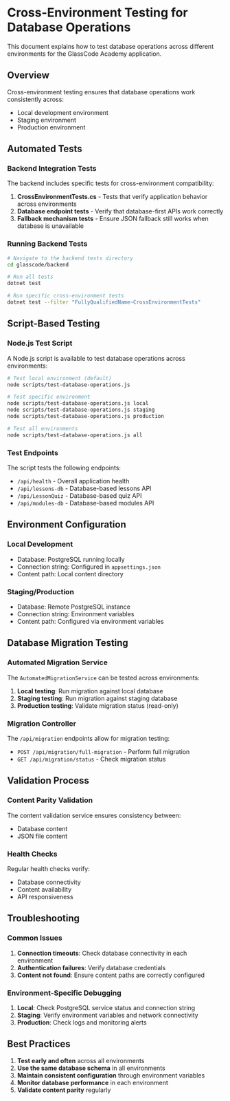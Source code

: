 # Cross-Environment Testing for Database Operations

This document explains how to test database operations across different environments for the GlassCode Academy application.

## Overview

Cross-environment testing ensures that database operations work consistently across:
- Local development environment
- Staging environment
- Production environment

## Automated Tests

### Backend Integration Tests

The backend includes specific tests for cross-environment compatibility:

1. **CrossEnvironmentTests.cs** - Tests that verify application behavior across environments
2. **Database endpoint tests** - Verify that database-first APIs work correctly
3. **Fallback mechanism tests** - Ensure JSON fallback still works when database is unavailable

### Running Backend Tests

```bash
# Navigate to the backend tests directory
cd glasscode/backend

# Run all tests
dotnet test

# Run specific cross-environment tests
dotnet test --filter "FullyQualifiedName~CrossEnvironmentTests"
```

## Script-Based Testing

### Node.js Test Script

A Node.js script is available to test database operations across environments:

```bash
# Test local environment (default)
node scripts/test-database-operations.js

# Test specific environment
node scripts/test-database-operations.js local
node scripts/test-database-operations.js staging
node scripts/test-database-operations.js production

# Test all environments
node scripts/test-database-operations.js all
```

### Test Endpoints

The script tests the following endpoints:
- `/api/health` - Overall application health
- `/api/lessons-db` - Database-based lessons API
- `/api/LessonQuiz` - Database-based quiz API
- `/api/modules-db` - Database-based modules API

## Environment Configuration

### Local Development

- Database: PostgreSQL running locally
- Connection string: Configured in `appsettings.json`
- Content path: Local content directory

### Staging/Production

- Database: Remote PostgreSQL instance
- Connection string: Environment variables
- Content path: Configured via environment variables

## Database Migration Testing

### Automated Migration Service

The `AutomatedMigrationService` can be tested across environments:

1. **Local testing**: Run migration against local database
2. **Staging testing**: Run migration against staging database
3. **Production testing**: Validate migration status (read-only)

### Migration Controller

The `/api/migration` endpoints allow for migration testing:

- `POST /api/migration/full-migration` - Perform full migration
- `GET /api/migration/status` - Check migration status

## Validation Process

### Content Parity Validation

The content validation service ensures consistency between:
- Database content
- JSON file content

### Health Checks

Regular health checks verify:
- Database connectivity
- Content availability
- API responsiveness

## Troubleshooting

### Common Issues

1. **Connection timeouts**: Check database connectivity in each environment
2. **Authentication failures**: Verify database credentials
3. **Content not found**: Ensure content paths are correctly configured

### Environment-Specific Debugging

1. **Local**: Check PostgreSQL service status and connection string
2. **Staging**: Verify environment variables and network connectivity
3. **Production**: Check logs and monitoring alerts

## Best Practices

1. **Test early and often** across all environments
2. **Use the same database schema** in all environments
3. **Maintain consistent configuration** through environment variables
4. **Monitor database performance** in each environment
5. **Validate content parity** regularly